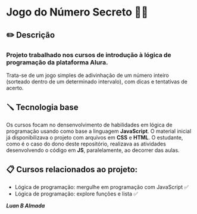 # Jogo do Número Secreto 🔢🔮
## ✏️ Descrição
### Projeto trabalhado nos cursos de introdução à lógica de programação da plataforma Alura. 
<p> Trata-se de um jogo simples de adivinhação de um número inteiro (sorteado dentro de um determinado intervalo), com dicas e tentativas de acerto.</p>

## 🪛 Tecnologia base
Os cursos focam no densenvolvimento de habilidades em lógica de programação usando como base a linguagem __JavaScript__. O material inicial já disponibilizava o projeto com arquivos em **CSS** e **HTML**. O estudante, como é o caso do dono deste repositório, realizava as atividades desenvolvendo o código em **JS**, paralelamente, ao decorrer das aulas.
## 📋 Cursos relacionados ao projeto:
- Lógica de programação: mergulhe em programação com JavaScript ✅
- Lógica de programação: explore funções e lista ✅

__*Luan B Almada*__
